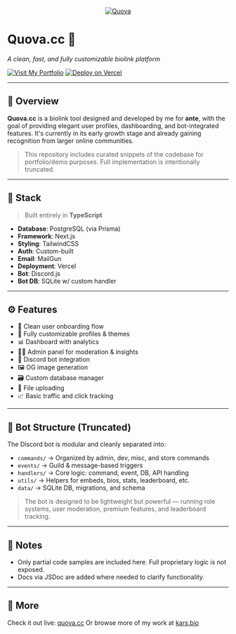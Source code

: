 
<div align="center">
  <a href="https://quova.cc">
    <img src="https://r2.resynced.design/cdn/01JTTZSBNB68AC7XZTTYTA34QX.gif" alt="Quova" />
  </a>
</div>

# Quova.cc 🚀

*A clean, fast, and fully customizable biolink platform*

[![Visit My Portfolio](https://img.shields.io/badge/Portfolio-kars.bio-9c6fff?style=flat-square\&logo=vercel\&logoColor=white)](https://kars.bio)
[![Deploy on Vercel](https://vercel.com/button)](https://vercel.com/new/project?template=https://github.com/your-repo-link)

---

## 📌 Overview

**Quova.cc** is a biolink tool designed and developed by me for **ante**, with the goal of providing elegant user profiles, dashboarding, and bot-integrated features. It's currently in its early growth stage and already gaining recognition from larger online communities.

> This repository includes curated snippets of the codebase for portfolio/demo purposes. Full implementation is intentionally truncated.

---

## 🧠 Stack

> Built entirely in **TypeScript**

* **Database**: PostgreSQL (via Prisma)
* **Framework**: Next.js
* **Styling**: TailwindCSS
* **Auth**: Custom-built
* **Email**: MailGun
* **Deployment**: Vercel
* **Bot**: Discord.js
* **Bot DB**: SQLite w/ custom handler

---

## ⚙️ Features

* 🚪 Clean user onboarding flow
* 🎨 Fully customizable profiles & themes
* 📊 Dashboard with analytics
* 🧑‍💼 Admin panel for moderation & insights
* 🤖 Discord bot integration
* 🖼️ OG image generation
* 🗃️ Custom database manager
* 📁 File uploading
* 📈 Basic traffic and click tracking

---

## 🤖 Bot Structure (Truncated)

The Discord bot is modular and cleanly separated into:

* `commands/` → Organized by admin, dev, misc, and store commands
* `events/` → Guild & message-based triggers
* `handlers/` → Core logic: command, event, DB, API handling
* `utils/` → Helpers for embeds, bios, stats, leaderboard, etc.
* `data/` → SQLite DB, migrations, and schema

> The bot is designed to be lightweight but powerful — running role systems, user moderation, premium features, and leaderboard tracking.

---

## 📎 Notes

* Only partial code samples are included here. Full proprietary logic is not exposed.
* Docs via JSDoc are added where needed to clarify functionality.

---

## 🔗 More

Check it out live: [quova.cc](https://quova.cc)
Or browse more of my work at [kars.bio](https://kars.bio)
